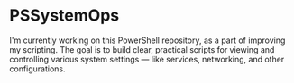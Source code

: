 # PSSystemOps
I'm currently working on this PowerShell repository, as a part of improving my scripting.
The goal is to build clear, practical scripts for viewing and controlling various system settings — like services, networking, and other configurations.
